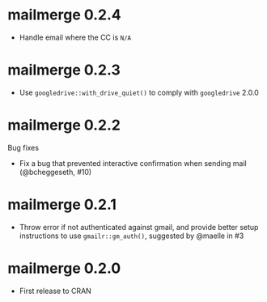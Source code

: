 # mailmerge 0.2.4

* Handle email where the CC is `N/A`

# mailmerge 0.2.3
 
* Use `googledrive::with_drive_quiet()` to comply with `googledrive` 2.0.0
 
# mailmerge 0.2.2

Bug fixes

* Fix a bug that prevented interactive confirmation when sending mail 
(@bcheggeseth, #10)

# mailmerge 0.2.1

* Throw error if not authenticated against gmail, and provide better setup
instructions to use `gmailr::gm_auth()`, suggested by @maelle in #3

# mailmerge 0.2.0

* First release to CRAN
